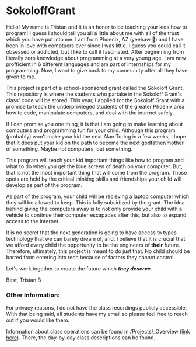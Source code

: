 # SokoloffGrant

Hello! My name is Tristan and it is an honor to be teaching your kids how to program! I guess I should tell you all a little about me with all of the trust which you have put into me. I am from Phoenix, AZ (yeehaw 🤠) and I have been in love with comptuers ever since I was little. I guess you could call it obsessed or addicted, but I like to call it fascinated. After beginnning from literally zero knowledge about programming at a very young age, I am now profficient in 6 different languages and am part of internships for my programming. Now, I want to give back to my community after all they have given to me.

This project is part of a school-sponsored grant called the Sokoloff Grant. This repository is where the students who partake in the Sokoloff Grant's class' code will be stored. This year, I applied for the Sokoloff Grant with a promise to teach the underprivileged students of the greater Phoenix area how to code, manipulate computers, and  deal with the internet safely. 

If I can promise you one thing, it is that I am going to make learning about computers and programming fun for your child. Although this program (probably) won't make your kid the next Alan Turing in a few weeks, I hope that it does put your kid on the path to become the next godfather/mother of something. Maybe not computers, but something. 

This program will teach your kid important things like how to program and what to do when you get the blue screen of death on your computer. But, that is not the most important thing that will come from the program. Those spots are held by the critical thinking skills and friendships your child will develop as part of the program.

As part of the program, your child will be recieving a laptop computer which they will be allowed to keep. This is fully subsidized by the grant. The  idea behind giving the computers away is to not only provide your child with a vehicle to continue their computer escapades after this, but also to expand access to the internet. 

It is no secret that the next generation is going to have access to types technology that we can barely dream of, and, I believe that it is crucial that we afford every child the opportunity to be the engineers of __their__ future. Therefore, ultimately, this project is meant to do just that. No child should be barred from entering into tech because of factors they cannot control.

Let's work together to create the future which ___they deserve___.

Best,
Tristan B


### Other Information:

For privacy reasons, I do not have the class recordings publicly accessible. With that being said, all students have my email so please feel free to reach out if you would like them.

Information about class operations can be found in /Projects/\_Overview ([link here](https://github.com/TristanB22/SokoloffGrant/tree/main/Projects/_Overview)). There, the day-by-day class descriptions can be found.
